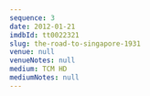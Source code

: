 ```yaml
---
sequence: 3
date: 2012-01-21
imdbId: tt0022321
slug: the-road-to-singapore-1931
venue: null
venueNotes: null
medium: TCM HD
mediumNotes: null
---
```


